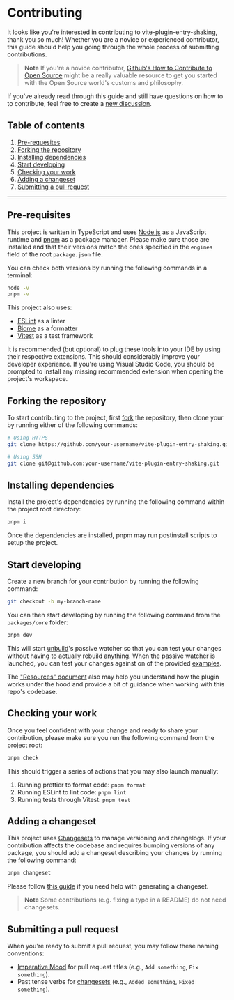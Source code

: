 # Contributing

It looks like you're interested in contributing to vite-plugin-entry-shaking, thank you so much!
Whether you are a novice or experienced contributor, this guide should help you going through the
whole process of submitting contributions.

> **Note** If you're a novice contributor,
> [Github's How to Contribute to Open Source](https://opensource.guide/how-to-contribute/) might be
> a really valuable resource to get you started with the Open Source world's customs and philosophy.

If you've already read through this guide and still have questions on how to to contribute, feel
free to create a
[new discussion](https://github.com/Dschungelabenteuer/vite-plugin-entry-shaking/discussions).

## Table of contents

1. [Pre-requesites](#pre-requisites)
2. [Forking the repository](#forking-the-repository)
3. [Installing dependencies](#installing-dependencies)
4. [Start developing](#start-developing)
5. [Checking your work](#checking-your-work)
6. [Adding a changeset](#adding-a-changeset)
7. [Submitting a pull request](#submitting-a-pull-request)

---

## Pre-requisites

This project is written in TypeScript and uses [Node.js](https://nodejs.org/en/download) as a
JavaScript runtime and [pnpm](https://pnpm.io/fr/installation) as a package manager. Please make
sure those are installed and that their versions match the ones specified in the `engines` field of
the root `package.json` file.

You can check both versions by running the following commands in a terminal:

```bash
node -v
pnpm -v
```

This project also uses:

- [ESLint](https://eslint.org/docs/latest/use/getting-started) as a linter
- [Biome](https://biomejs.dev/) as a formatter
- [Vitest](https://vitest.dev) as a test framework

It is recommended (but optional) to plug these tools into your IDE by using their respective
extensions. This should considerably improve your developer experience. If you're using Visual
Studio Code, you should be prompted to install any missing recommended extension when opening the
project's workspace.

## Forking the repository

To start contributing to the project, first
[fork](https://docs.github.com/en/get-started/quickstart/fork-a-repo) the repository, then clone
your by running either of the following commands:

```bash
# Using HTTPS
git clone https://github.com/your-username/vite-plugin-entry-shaking.git

# Using SSH
git clone git@github.com:your-username/vite-plugin-entry-shaking.git
```

## Installing dependencies

Install the project's dependencies by running the following command within the project root
directory:

```bash
pnpm i
```

Once the dependencies are installed, pnpm may run postinstall scripts to setup the project.

## Start developing

Create a new branch for your contribution by running the following command:

```bash
git checkout -b my-branch-name
```

You can then start developing by running the following command from the `packages/core` folder:

```bash
pnpm dev
```

This will start [unbuild](https://github.com/unjs/unbuild)'s passive watcher so that you can test
your changes without having to actually rebuild anything. When the passive watcher is launched, you
can test your changes against on of the provided
[examples](https://github.com/Dschungelabenteuer/vite-plugin-entry-shaking/tree/main/examples).

The
["Resources" document](https://github.com/Dschungelabenteuer/vite-plugin-entry-shaking/blob/main/RESOURCES.md)
also may help you understand how the plugin works under the hood and provide a bit of guidance when working with this repo's codebase.

## Checking your work

Once you feel confident with your change and ready to share your contribution, please make sure you
run the following command from the project root:

```bash
pnpm check
```

This should trigger a series of actions that you may also launch manually:

1. Running prettier to format code: `pnpm format`
2. Running ESLint to lint code: `pnpm lint`
3. Running tests through Vitest: `pnpm test`

## Adding a changeset

This project uses [Changesets](https://github.com/changesets/changesets) to manage versioning and
changelogs. If your contribution affects the codebase and requires bumping versions of any package,
you should add a changeset describing your changes by running the following command:

```bash
pnpm changeset
```

Please follow
[this guide](https://github.com/changesets/changesets/blob/main/docs/adding-a-changeset.md) if you
need help with generating a changeset.

> **Note** Some contributions (e.g. fixing a typo in a README) do not need changesets.

## Submitting a pull request

When you're ready to submit a pull request, you may follow these naming conventions:

- [Imperative Mood](https://en.wikipedia.org/wiki/Imperative_mood) for pull request titles (e.g.,
  `Add something`, `Fix something`).
- Past tense verbs for [changesets](#adding-a-changeset) (e.g., `Added something`,
  `Fixed something`).
